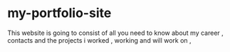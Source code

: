 # my-portfolio-site
This website is going to consist of all you need to know about my career , contacts and  the projects i worked , working and will work on ,
